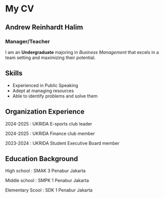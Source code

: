 # My CV

## Andrew Reinhardt Halim
### Manager/Teacher

I am an __Undergraduate__ majoring in *Business Management* that excels in a team setting and maximizing their potential.

## Skills

- Experienced in Public Speaking
- Adept at managing resources
- Able to identify problems and solve them

## Organization Experience

2024-2025 : UKRIDA E-sports club leader

2024-2025 : UKRIDA Finance club member

2023-2024 : UKRIDA Student Executive Board member

## Education Background

High school : SMAK 3 Penabur Jakarta

Middle school : SMPK 1 Penabur Jakarta

Elementary Scool : SDK 1 Penabur Jakarta